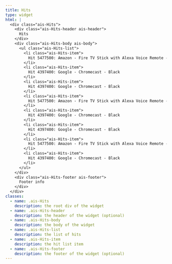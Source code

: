 ```yaml
---
title: Hits
type: widget
html: |
  <div class="ais-Hits">
    <div class="ais-Hits-header ais-header">
      Hits
    </div>
    <div class="ais-Hits-body ais-body">
      <ul class="ais-Hits-list">
        <li class="ais-Hits-item">
          Hit 5477500: Amazon - Fire TV Stick with Alexa Voice Remote - Black
        </li>
        <li class="ais-Hits-item">
          Hit 4397400: Google - Chromecast - Black
        </li>
        <li class="ais-Hits-item">
          Hit 4397400: Google - Chromecast - Black
        </li>
        <li class="ais-Hits-item">
          Hit 5477500: Amazon - Fire TV Stick with Alexa Voice Remote - Black
        </li>
        <li class="ais-Hits-item">
          Hit 4397400: Google - Chromecast - Black
        </li>
        <li class="ais-Hits-item">
          Hit 4397400: Google - Chromecast - Black
        </li>
        <li class="ais-Hits-item">
          Hit 5477500: Amazon - Fire TV Stick with Alexa Voice Remote - Black
        </li>
        <li class="ais-Hits-item">
          Hit 4397400: Google - Chromecast - Black
        </li>
      </ul>
    </div>
    <div class="ais-Hits-footer ais-footer">
      Footer info
    </div>
  </div>
classes:
  - name: .ais-Hits
    description: the root div of the widget
  - name: .ais-Hits-header
    description: the header of the widget (optional)
  - name: .ais-Hits-body
    description: the body of the widget
  - name: .ais-Hits-list
    description: the list of hits
  - name: .ais-Hits-item
    description: the hit list item
  - name: .ais-Hits-footer
    description: the footer of the widget (optional)
---
```

